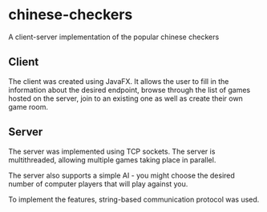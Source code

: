 # chinese-checkers
A client-server implementation of the popular chinese checkers

## Client
The client was created using JavaFX. It allows the user to fill in the information about the desired endpoint,
browse through the list of games hosted on the server, join to an existing one as well as create their own game room.

## Server
The server was implemented using TCP sockets.
The server is multithreaded, allowing multiple games taking place in parallel.

The server also supports a simple AI - you might choose the desired number of computer players
that will play against you.

To implement the features, string-based communication protocol was used.
